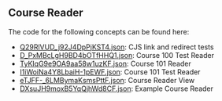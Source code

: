 ## Course Reader

The code for the following concepts can be found here: 

- [Q29RlVUD\_j92J4DpPjKST4.json](Q29RlVUD_j92J4DpPjKST4.json): CJS link and redirect tests
- [D\_PxMBcLgH9BD4bOTfHHQ1.json](D_PxMBcLgH9BD4bOTfHHQ1.json): Course 100 Test Reader
- [TyKIqG9e9OA9aa58w1uzKF.json](TyKIqG9e9OA9aa58w1uzKF.json): Course 101 Reader
- [I1iWoiNa4Y8LbaiH\-1pEWF.json](I1iWoiNa4Y8LbaiH-1pEWF.json): Course 101 Test Reader
- [eTJFF\-\_6LMBymaKsmsPttF.json](eTJFF-_6LMBymaKsmsPttF.json): Course Reader View
- [DXsuJH9moxB5YqQjhWd8CF.json](DXsuJH9moxB5YqQjhWd8CF.json): Example Course Reader
